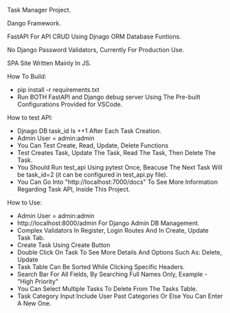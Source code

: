 Task Manager Project.

Dango Framework.

FastAPI For API CRUD Using Djnago ORM Database Funtions.

No Django Password Validators, Currently For Production Use.

SPA Site Written Mainly In JS.

How To Build:
- pip install -r requirements.txt
- Run BOTH FastAPI and Django debug server Using The Pre-built Configurations Provided for VSCode.

How to test API:
- Djnago DB task_id Is ++1 After Each Task Creation.
- Admin User = admin:admin
- You Can Test Create, Read, Update, Delete Functions
- Test Creates Task, Update The Task, Read The Task, Then Delete The Task.
- You Should Run test_api Using pytest Once, Beacuse The Next Task Will be task_id=2 (it can be configured in test_api.py file). 
- You Can Go Into "http://localhost:7000/docs" To See More Information Regarding Task API, Inside This Project.



How to Use:
- Admin User = admin:admin
- http://localhost:8000/admin For Django Admin DB Management.
- Complex Validators In Register, Login Routes And In Create, Update Task Tab.
- Create Task Using Create Button
- Double Click On Task To See More Details And Options Such As: Delete, Update
- Task Table Can Be Sorted While Clicking Specific Headers.
- Search Bar For All Fields, By Searching Full Names Only, Example - "High Priority"
- You Can Select Multiple Tasks To Delete From The Tasks Table.
- Task Category Input Include User Past Categories Or Else You Can Enter A New One.